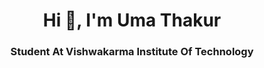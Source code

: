<h1 align="center">Hi 👋, I'm Uma Thakur</h1>
<h3 align="center">Student At Vishwakarma Institute Of Technology</h3>
